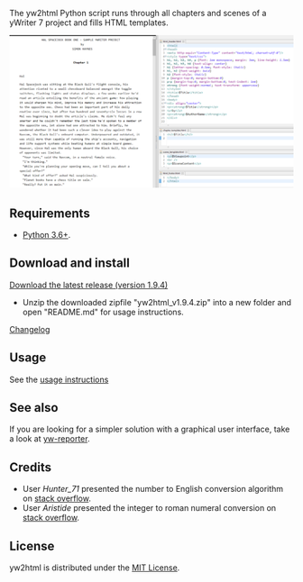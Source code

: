 The yw2html Python script runs through all chapters and scenes of a yWriter 7 project and fills HTML templates.

![Screenshot: Example](Screenshots/manuscript.png)

## Requirements

- [Python 3.6+](https://www.python.org). 

## Download and install


[Download the latest release (version 1.9.4)](https://raw.githubusercontent.com/peter88213/yw2html/main/dist/yw2html_v1.9.4.zip)

- Unzip the downloaded zipfile "yw2html_v1.9.4.zip" into a new folder and open "README.md" for usage instructions.

[Changelog](changelog)

## Usage

See the [usage instructions](usage)

## See also

If you are looking for a simpler solution with a graphical user interface, take a look at [yw-reporter](https://peter88213.github.io/yw-reporter).

## Credits

- User *Hunter_71* presented the number to English conversion algorithm on [stack overflow](https://stackoverflow.com/a/51849443).
- User *Aristide* presented the integer to roman numeral conversion on [stack overflow](https://stackoverflow.com/a/47713392).

## License

yw2html is distributed under the [MIT
License](http://www.opensource.org/licenses/mit-license.php).
